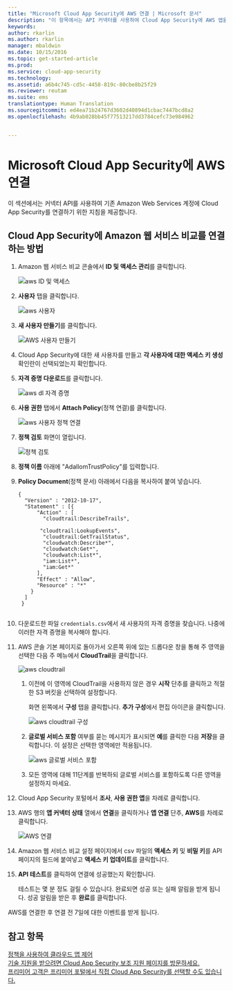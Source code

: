 ```yaml
---
title: "Microsoft Cloud App Security에 AWS 연결 | Microsoft 문서"
description: "이 항목에서는 API 커넥터를 사용하여 Cloud App Security에 AWS 앱을 연결하는 방법에 대한 정보를 제공합니다."
keywords: 
author: rkarlin
ms.author: rkarlin
manager: mbaldwin
ms.date: 10/15/2016
ms.topic: get-started-article
ms.prod: 
ms.service: cloud-app-security
ms.technology: 
ms.assetid: a6b4c745-cd5c-4458-819c-80cbe8b25f29
ms.reviewer: reutam
ms.suite: ems
translationtype: Human Translation
ms.sourcegitcommit: ed4ea71b24767d3602d40894d1cbac7447bcd8a2
ms.openlocfilehash: 4b9ab028bb45f77513217dd3784cefc73e984962


---
```


# <a name="connect-aws-to-microsoft-cloud-app-security"></a>Microsoft Cloud App Security에 AWS 연결
이 섹션에서는 커넥터 API를 사용하여 기존 Amazon Web Services 계정에 Cloud App Security를 연결하기 위한 지침을 제공합니다.  
  
## <a name="how-to-connect-amazon-web-services-to-cloud-app-security"></a>Cloud App Security에 Amazon 웹 서비스 비교를 연결하는 방법  
  
1.  Amazon 웹 서비스 비교 콘솔에서 **ID 및 액세스 관리**를 클릭합니다.  
  
     ![aws ID 및 액세스](./media/aws-identity-and-access.png "aws identity and access")  
  
2.  **사용자** 탭을 클릭합니다.  
  
     ![aws 사용자](./media/aws-users.png "aws users")  
  
3.  **새 사용자 만들기**를 클릭합니다.  
  
     ![AWS 사용자 만들기](./media/aws-create-user.png "AWS create user")  
  
4.  Cloud App Security에 대한 새 사용자를 만들고 **각 사용자에 대한 액세스 키 생성** 확인란이 선택되었는지 확인합니다.  
  
5.  **자격 증명 다운로드**를 클릭합니다.  
  
     ![aws dl 자격 증명](./media/aws-dl-cred.png "aws dl cred")  
  
6.  **사용 권한** 탭에서 **Attach Policy**(정책 연결)를 클릭합니다.  
  
     ![aws 사용자 정책 연결](./media/aws-attach-user-policy.png "aws attach user policy")  
  
7.  **정책 검토** 화면이 열립니다.
 
     ![정책 검토](./media/aws-review-policy.png "aws review policy")  
  

8. **정책 이름** 아래에 "AdallomTrustPolicy"를 입력합니다. 
10. **Policy Document**(정책 문서) 아래에서 다음을 복사하여 붙여 넣습니다.  
  
    ```     
    {  
      "Version" : "2012-10-17",  
      "Statement" : [{  
          "Action" : [  
            "cloudtrail:DescribeTrails",  
  
           "cloudtrail:LookupEvents",  
            "cloudtrail:GetTrailStatus",  
            "cloudwatch:Describe*",  
            "cloudwatch:Get*",  
            "cloudwatch:List*",  
            "iam:List*",  
            "iam:Get*"  
          ],  
          "Effect" : "Allow",  
          "Resource" : "*"  
        }  
      ]  
     }  
  
    ```  
  
9. 다운로드한 파일 `credentials.csv`에서 새 사용자의 자격 증명을 찾습니다. 나중에 이러한 자격 증명을 복사해야 합니다.  
  
10. AWS 콘솔 기본 페이지로 돌아가서 오른쪽 위에 있는 드롭다운 창을 통해 주 영역을 선택한 다음 주 메뉴에서 **CloudTrail**을 클릭합니다.  
  
     ![aws cloudtrail](./media/aws-cloudtrail.png "aws cloudtrail")  
  
    1.  이전에 이 영역에 CloudTrail을 사용하지 않은 경우 **시작** 단추를 클릭하고 적절한 S3 버킷을 선택하여 설정합니다.  
  
         화면 왼쪽에서 **구성** 탭을 클릭합니다. **추가 구성**에서 편집 아이콘을 클릭합니다.  
  
         ![aws cloudtrail 구성](./media/aws-cloudtrail-config.png "aws cloudtrail config")  
  
    2.  **글로벌 서비스 포함** 여부를 묻는 메시지가 표시되면 **예**를 클릭한 다음 **저장**을 클릭합니다. 이 설정은 선택한 영역에만 적용됩니다.  
  
         ![aws 글로벌 서비스 포함](./media/aws-include-global-svc.png "aws include global svc")  
  
    3.  모든 영역에 대해 11단계를 반복하되 글로벌 서비스를 포함하도록 다른 영역을 설정하지 마세요.  
  
11. Cloud App Security 포털에서 **조사**, **사용 권한 앱**을 차례로 클릭합니다.  
  
12. AWS 행의 **앱 커넥터 상태** 열에서 **연결**을 클릭하거나 **앱 연결** 단추, **AWS**를 차례로 클릭합니다.  
  
     ![AWS 연결](./media/connect-aws.png "connect AWS")  
  
13. Amazon 웹 서비스 비교 설정 페이지에서 csv 파일의 **액세스 키** 및 **비밀 키**를 API 페이지의 필드에 붙여넣고 **액세스 키 업데이트**를 클릭합니다.  
  
14. **API 테스트**를 클릭하여 연결에 성공했는지 확인합니다.  
  
     테스트는 몇 분 정도 걸릴 수 있습니다. 완료되면 성공 또는 실패 알림을 받게 됩니다. 성공 알림을 받은 후 **완료**를 클릭합니다.  
  
AWS를 연결한 후 연결 전 7일에 대한 이벤트를 받게 됩니다.
  
## <a name="see-also"></a>참고 항목  
[정책을 사용하여 클라우드 앱 제어](control-cloud-apps-with-policies.md)   
[기술 지원을 받으려면 Cloud App Security 보조 지원 페이지를 방문하세요.](http://support.microsoft.com/oas/default.aspx?prid=16031)   
[프리미어 고객은 프리미어 포털에서 직접 Cloud App Security를 선택할 수도 있습니다.](https://premier.microsoft.com/)  
  
  


<!--HONumber=Oct16_HO4-->


